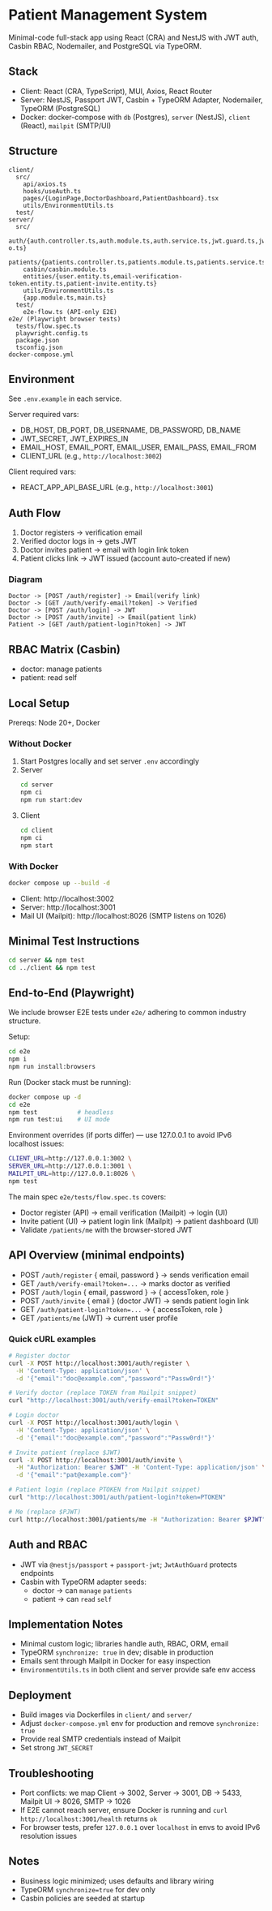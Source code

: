 # Patient Management System

Minimal-code full-stack app using React (CRA) and NestJS with JWT auth, Casbin RBAC, Nodemailer, and PostgreSQL via TypeORM.

## Stack
- Client: React (CRA, TypeScript), MUI, Axios, React Router
- Server: NestJS, Passport JWT, Casbin + TypeORM Adapter, Nodemailer, TypeORM (PostgreSQL)
- Docker: docker-compose with `db` (Postgres), `server` (NestJS), `client` (React), `mailpit` (SMTP/UI)

## Structure
```
client/
  src/
    api/axios.ts
    hooks/useAuth.ts
    pages/{LoginPage,DoctorDashboard,PatientDashboard}.tsx
    utils/EnvironmentUtils.ts
  test/
server/
  src/
    auth/{auth.controller.ts,auth.module.ts,auth.service.ts,jwt.guard.ts,jwt.strategy.ts,dt o.ts}
    patients/{patients.controller.ts,patients.module.ts,patients.service.ts}
    casbin/casbin.module.ts
    entities/{user.entity.ts,email-verification-token.entity.ts,patient-invite.entity.ts}
    utils/EnvironmentUtils.ts
    {app.module.ts,main.ts}
  test/
    e2e-flow.ts (API-only E2E)
e2e/ (Playwright browser tests)
  tests/flow.spec.ts
  playwright.config.ts
  package.json
  tsconfig.json
docker-compose.yml
```

## Environment
See `.env.example` in each service.

Server required vars:
- DB_HOST, DB_PORT, DB_USERNAME, DB_PASSWORD, DB_NAME
- JWT_SECRET, JWT_EXPIRES_IN
- EMAIL_HOST, EMAIL_PORT, EMAIL_USER, EMAIL_PASS, EMAIL_FROM
- CLIENT_URL (e.g., `http://localhost:3002`)

Client required vars:
- REACT_APP_API_BASE_URL (e.g., `http://localhost:3001`)

## Auth Flow
1) Doctor registers -> verification email
2) Verified doctor logs in -> gets JWT
3) Doctor invites patient -> email with login link token
4) Patient clicks link -> JWT issued (account auto-created if new)

### Diagram
```
Doctor -> [POST /auth/register] -> Email(verify link)
Doctor -> [GET /auth/verify-email?token] -> Verified
Doctor -> [POST /auth/login] -> JWT
Doctor -> [POST /auth/invite] -> Email(patient link)
Patient -> [GET /auth/patient-login?token] -> JWT
```

## RBAC Matrix (Casbin)
- doctor: manage patients
- patient: read self

## Local Setup
Prereqs: Node 20+, Docker

### Without Docker
1. Start Postgres locally and set server `.env` accordingly
2. Server
   ```bash
   cd server
   npm ci
   npm run start:dev
   ```
3. Client
   ```bash
   cd client
   npm ci
   npm start
   ```

### With Docker
```bash
docker compose up --build -d
```
- Client: http://localhost:3002
- Server: http://localhost:3001
- Mail UI (Mailpit): http://localhost:8026 (SMTP listens on 1026)

## Minimal Test Instructions
```bash
cd server && npm test
cd ../client && npm test
```

## End-to-End (Playwright)
We include browser E2E tests under `e2e/` adhering to common industry structure.

Setup:
```bash
cd e2e
npm i
npm run install:browsers
```

Run (Docker stack must be running):
```bash
docker compose up -d
cd e2e
npm test           # headless
npm run test:ui    # UI mode
```

Environment overrides (if ports differ) — use 127.0.0.1 to avoid IPv6 localhost issues:
```bash
CLIENT_URL=http://127.0.0.1:3002 \
SERVER_URL=http://127.0.0.1:3001 \
MAILPIT_URL=http://127.0.0.1:8026 \
npm test
```

The main spec `e2e/tests/flow.spec.ts` covers:
- Doctor register (API) → email verification (Mailpit) → login (UI)
- Invite patient (UI) → patient login link (Mailpit) → patient dashboard (UI)
- Validate `/patients/me` with the browser-stored JWT

## API Overview (minimal endpoints)
- POST `/auth/register` { email, password } → sends verification email
- GET `/auth/verify-email?token=...` → marks doctor as verified
- POST `/auth/login` { email, password } → { accessToken, role }
- POST `/auth/invite` { email } (doctor JWT) → sends patient login link
- GET `/auth/patient-login?token=...` → { accessToken, role }
- GET `/patients/me` (JWT) → current user profile

### Quick cURL examples
```bash
# Register doctor
curl -X POST http://localhost:3001/auth/register \
  -H 'Content-Type: application/json' \
  -d '{"email":"doc@example.com","password":"Passw0rd!"}'

# Verify doctor (replace TOKEN from Mailpit snippet)
curl "http://localhost:3001/auth/verify-email?token=TOKEN"

# Login doctor
curl -X POST http://localhost:3001/auth/login \
  -H 'Content-Type: application/json' \
  -d '{"email":"doc@example.com","password":"Passw0rd!"}'

# Invite patient (replace $JWT)
curl -X POST http://localhost:3001/auth/invite \
  -H "Authorization: Bearer $JWT" -H 'Content-Type: application/json' \
  -d '{"email":"pat@example.com"}'

# Patient login (replace PTOKEN from Mailpit snippet)
curl "http://localhost:3001/auth/patient-login?token=PTOKEN"

# Me (replace $PJWT)
curl http://localhost:3001/patients/me -H "Authorization: Bearer $PJWT"
```

## Auth and RBAC
- JWT via `@nestjs/passport` + `passport-jwt`; `JwtAuthGuard` protects endpoints
- Casbin with TypeORM adapter seeds:
  - doctor → can `manage` `patients`
  - patient → can `read` `self`

## Implementation Notes
- Minimal custom logic; libraries handle auth, RBAC, ORM, email
- TypeORM `synchronize: true` in dev; disable in production
- Emails sent through Mailpit in Docker for easy inspection
- `EnvironmentUtils.ts` in both client and server provide safe env access

## Deployment
- Build images via Dockerfiles in `client/` and `server/`
- Adjust `docker-compose.yml` env for production and remove `synchronize: true`
- Provide real SMTP credentials instead of Mailpit
- Set strong `JWT_SECRET`

## Troubleshooting
- Port conflicts: we map Client → 3002, Server → 3001, DB → 5433, Mailpit UI → 8026, SMTP → 1026
- If E2E cannot reach server, ensure Docker is running and `curl http://localhost:3001/health` returns `ok`
- For browser tests, prefer `127.0.0.1` over `localhost` in envs to avoid IPv6 resolution issues

## Notes
- Business logic minimized; uses defaults and library wiring
- TypeORM `synchronize=true` for dev only
- Casbin policies are seeded at startup


